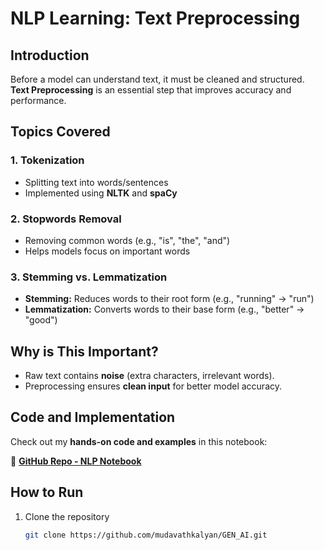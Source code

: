 # NLP Learning: Text Preprocessing

## Introduction  
Before a model can understand text, it must be cleaned and structured. **Text Preprocessing** is an essential step that improves accuracy and performance.  

## Topics Covered  

### 1. Tokenization  
- Splitting text into words/sentences  
- Implemented using **NLTK** and **spaCy**  

### 2. Stopwords Removal  
- Removing common words (e.g., "is", "the", "and")  
- Helps models focus on important words  

### 3. Stemming vs. Lemmatization  
- **Stemming:** Reduces words to their root form (e.g., "running" → "run")  
- **Lemmatization:** Converts words to their base form (e.g., "better" → "good")  

## Why is This Important?  
- Raw text contains **noise** (extra characters, irrelevant words).  
- Preprocessing ensures **clean input** for better model accuracy.  

## Code and Implementation  
Check out my **hands-on code and examples** in this notebook:  

🔗 **[GitHub Repo - NLP Notebook](https://github.com/mudavathkalyan/GEN_AI/blob/main/NLP/NLP.ipynb)**  

## How to Run  
1. Clone the repository  
   ```bash
   git clone https://github.com/mudavathkalyan/GEN_AI.git

